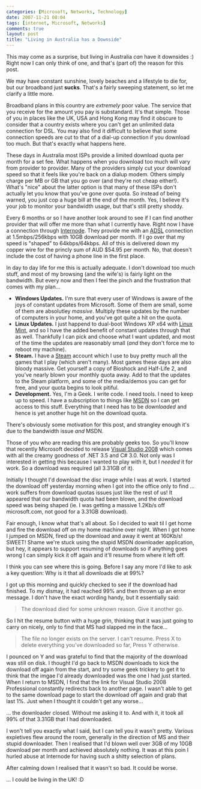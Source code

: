 ```yaml
---
categories: [Microsoft, Networks, Technology]
date: 2007-11-21 08:04
tags: [internet, Microsoft, Networks]
comments: true
layout: post
title: "Living in Australia has a Downside"
---
```

This may come as a surprise, but living in Australia <em>can</em> have it downsides :) Right now I can only think of one, and that's (part of) the reason for this post.

We may have constant sunshine, lovely beaches and a lifestyle to die for, but our broadband just <strong>sucks</strong>. That's a fairly sweeping statement, so let me clarify a little more.

Broadband plans in this country are <em>extremely</em> poor value. The service that you receive for the amount you pay is substandard. It's that simple. Those of you in places like the UK, USA and Hong Kong may find it obscure to consider that a country exists where you can't get an unlimited data connection for DSL. You may also find it difficult to believe that some connection speeds are cut to that of a dial-up connection if you download too much. But that's exactly what happens here.

<!--more-->

These days in Australia most ISPs provide a limited download quota per month for a set fee. What happens when you download too much will vary from provider to provider. Many of the providers simply cut your download speed so that it feels like you're back on a dialup modem. Others simply charge per MB or GB that you go over (and they're not cheap either!). What's "nice" about the latter option is that many of these ISPs don't actually let you know that you've gone over quota. So instead of being warned, you just cop a huge bill at the end of the month. Yes, I believe it's your job to monitor your bandwidth usage, but that's still pretty shoddy.

Every 6 months or so I have another look around to see if I can find another provider that will offer me more than what I currently have. Right now I have a connection through <a href="http://www.internode.on.net/" title="Internode">Internode</a>. They provide me with an <a href="http://en.wikipedia.org/wiki/ADSL" title="ADSL">ADSL</a> connection at 1.5mbps/256kbps with 10GB download per month. If I go over that my speed is "shaped" to 64kbps/64kbps. All of this is delivered down my copper wire for the princly sum of AUD $54.95 per month. No, that doesn't include the cost of having a phone line in the first place.

In day to day life for me this is actually adequate. I don't download too much stuff, and most of my browsing (and the wife's) is fairly light on the bandwidth. But every now and then I feel the pinch and the frustration that comes with my plan...  <ul><li><strong>Windows Updates.</strong> I'm sure that every user of Windows is aware of the joys of constant updates from Microsoft. Some of them are small, some of them are absolutley <em>massive</em>. Multiply these updates by the number of computers in your home, and you've got quite a hit on the quota.</li><li><strong>Linux Updates.</strong> I just happend to dual-boot Windows XP x64 with <a href="http://www.linuxmint.com/" title="Linux Mint">Linux Mint</a>, and so I have the added benefit of constant updates through that as well. Thankfully I can pick and choose what I want updated, and most of the time the updates are reasonably small (<em>and</em> they don't force me to reboot my machine).</li><li><strong>Steam.</strong> I have a <a href="http://www.steampowered.com/" title="Steam">Steam</a> account which I use to buy pretty much all the games that I play (which aren't many). Most games these days are also bloody massive. Get yourself a copy of Bioshock and Half-Life 2, and you've nearly blown your monthly quota away. Add to that the updates to the Steam platform, and some of the media/demos you can get for free, and your quota begins to look pitiful.</li><li><strong>Development.</strong> Yes, I'm a Geek. I write code. I need tools. I need to keep up to speed. I have a subscription to things like <a href="http://www.microsoft.com/msdn/" title="MSDN">MSDN</a> so I can get access to this stuff. Everything that I need has to be <em>downloaded</em> and hence is yet another huge hit on the download quota.</li></ul>There's obviously some motivation for this post, and strangley enough it's due to the bandwidth issue <em>and</em> MSDN.

Those of you who are reading this are probably geeks too. So you'll know that recently Microsoft decided to release <a href="http://msdn2.microsoft.com/en-us/vstudio/products/aa700831.aspx" title="Visual Studio 2008">Visual Studio 2008</a> which comes with all the creamy goodness of .NET 3.5 and C# 3.0. Not only was I interested in getting this because I wanted to play with it, but I <em>needed</em> it for work. So a download was required (all 3.31GB of it).

Initially I thought I'd download the disc image while I was at work. I started the download off yesterday morning when I got into the office only to find ... work suffers from download quotas issues just like the rest of us! It appeared that our bandwidth quota had been blown, and the download speed was being shaped (ie. I was getting a massive 1.2Kb/s off microsoft.com, not good for a 3.31GB download).

Fair enough, I know what that's all about. So I decided to wait til I get home and fire the download off on my home machine over night. When I got home I jumped on MSDN, fired up the download and away it went at 160Kb/s! SWEET! Shame we're stuck using the stupid MSDN downloader application, but hey, it appears to support resuming of downloads so if anything goes wrong I can simply kick it off again and it'll resume from where it left off.

I think you can see where this is going. Before I say any more I'd like to ask a key question: Why is it that all downloads die at 99%?

I got up this morning and quickly checked to see if the download had finished. To my dismay, it had reached 99% and then thrown up an error message. I don't have the exact wording handy, but it essentially said:<blockquote><p>The download died for some unknown reason. Give it another go.</p></blockquote>So I hit the resume button with a huge grin, thinking that it was just going to carry on nicely, only to find that MS had slapped me in the face...<blockquote><p>The file no longer exists on the server. I can't resume. Press X to delete everything you've downloaded so far, Press Y otherwise.</p></blockquote>I pounced on Y and was grateful to find that the majority of the download was still on disk. I thought I'd go back to MSDN downloads to kick the download off again from the start, and try some geek trickery to get it to think that the imgae I'd already downloaded was the one I had just started. When I return to MSDN, I find that the link for Visual Studio 2008 Professional constantly redirects back to another page. I wasn't able to get to the same download page to start the download off again and grab that last 1%. Just when I thought it couldn't get any worse...

... the downloader closed. Without me asking it to. And with it, it took all 99% of that 3.31GB that I had downloaded.

I won't tell you exactly what I said, but I can tell you it wasn't pretty. Various expletives flew around the room, generally in the direction of MS and their stupid downloader. Then I realised that I'd blown well over 3GB of my 10GB download per month and achieved absolutely nothing. It was at this poin I hurled abuse at Internode for having such a shitty selection of plans.

After calming down I realised that it wasn't so bad. It could be worse.

... I could be living in the UK! :D
